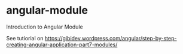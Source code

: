 # angular-module
Introduction to Angular Module

See tutiorial on https://gibidev.wordpress.com/angular/step-by-step-creating-angular-application-part7-modules/
